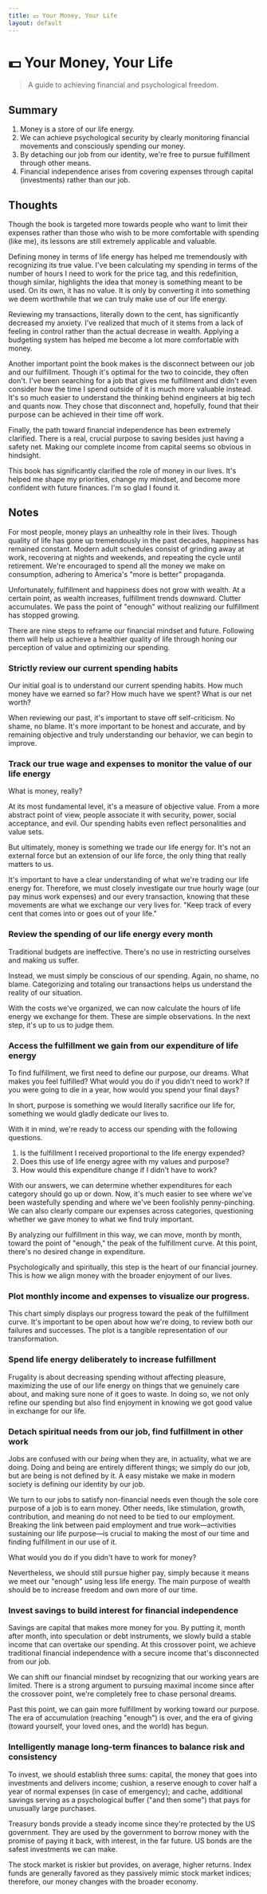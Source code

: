 ```yaml
---
title: 💵 Your Money, Your Life
layout: default
---
```


# 💵 Your Money, Your Life

> A guide to achieving financial and psychological freedom.

## Summary
1. Money is a store of our life energy.
2. We can achieve psychological security by clearly monitoring financial movements and consciously spending our money.
3. By detaching our job from our identity, we're free to pursue fulfillment through other means.
4. Financial independence arises from covering expenses through capital (investments) rather than our job.

## Thoughts
Though the book is targeted more towards people who want to limit their expenses rather than those who wish to be more comfortable with spending (like me), its lessons are still extremely applicable and valuable.

Defining money in terms of life energy has helped me tremendously with recognizing its true value. I've been calculating my spending in terms of the number of hours I need to work for the price tag, and this redefinition, though similar, highlights the idea that money is something meant to be used. On its own, it has no value. It is only by converting it into something we deem worthwhile that we can truly make use of our life energy.

Reviewing my transactions, literally down to the cent, has significantly decreased my anxiety. I've realized that much of it stems from a lack of feeling in control rather than the actual decrease in wealth. Applying a budgeting system has helped me become a lot more comfortable with money.

Another important point the book makes is the disconnect between our job and our fulfillment. Though it's optimal for the two to coincide, they often don't. I've been searching for a job that gives me fulfillment and didn't even consider how the time I spend outside of it is much more valuable instead. It's so much easier to understand the thinking behind engineers at big tech and quants now. They chose that disconnect and, hopefully, found that their purpose can be achieved in their time off work.

Finally, the path toward financial independence has been extremely clarified. There is a real, crucial purpose to saving besides just having a safety net. Making our complete income from capital seems so obvious in hindsight.

This book has significantly clarified the role of money in our lives. It's helped me shape my priorities, change my mindset, and become more confident with future finances. I'm so glad I found it.

## Notes
For most people, money plays an unhealthy role in their lives. Though quality of life has gone up tremendously in the past decades, happiness has remained constant. Modern adult schedules consist of grinding away at work, recovering at nights and weekends, and repeating the cycle until retirement. We're encouraged to spend all the money we make on consumption, adhering to America's "more is better" propaganda.

Unfortunately, fulfillment and happiness does not grow with wealth. At a certain point, as wealth increases, fulfillment trends downward. Clutter accumulates. We pass the point of "enough" without realizing our fulfillment has stopped growing.

There are nine steps to reframe our financial mindset and future. Following them will help us achieve a healthier quality of life through honing our perception of value and optimizing our spending.

### Strictly review our current spending habits
Our initial goal is to understand our current spending habits. How much money have we earned so far? How much have we spent? What is our net worth?

When reviewing our past, it's important to stave off self-criticism. No shame, no blame. It's more important to be honest and accurate, and by remaining objective and truly understanding our behavior, we can begin to improve.

### Track our true wage and expenses to monitor the value of our life energy
What is money, really?

At its most fundamental level, it's a measure of objective value. From a more abstract point of view, people associate it with security, power, social acceptance, and evil. Our spending habits even reflect personalities and value sets.

But ultimately, money is something we trade our life energy for. It's not an external force but an extension of our life force, the only thing that really matters to us.

It's important to have a clear understanding of what we're trading our life energy for. Therefore, we must closely investigate our true hourly wage (our pay minus work expenses) and our every transaction, knowing that these movements are what we exchange our very lives for. "Keep track of every cent that comes into or goes out of your life."

### Review the spending of our life energy every month
Traditional budgets are ineffective. There's no use in restricting ourselves and making us suffer.

Instead, we must simply be conscious of our spending. Again, no shame, no blame. Categorizing and totaling our transactions helps us understand the reality of our situation.

With the costs we've organized, we can now calculate the hours of life energy we exchange for them. These are simple observations. In the next step, it's up to us to judge them.

### Access the fulfillment we gain from our expenditure of life energy
To find fulfillment, we first need to define our purpose, our dreams. What makes you feel fulfilled? What would you do if you didn't need to work? If you were going to die in a year, how would you spend your final days?

In short, purpose is something we would literally sacrifice our life for, something we would gladly dedicate our lives to.

With it in mind, we're ready to access our spending with the following questions.
1. Is the fulfillment I received proportional to the life energy expended?
2. Does this use of life energy agree with my values and purpose?
3. How would this expenditure change if I didn't have to work?

With our answers, we can determine whether expenditures for each category should go up or down. Now, it's much easier to see where we've been wastefully spending and where we've been foolishly penny-pinching. We can also clearly compare our expenses across categories, questioning whether we gave money to what we find truly important.

By analyzing our fulfillment in this way, we can move, month by month, toward the point of "enough," the peak of the fulfillment curve. At this point, there's no desired change in expenditure.

Psychologically and spiritually, this step is the heart of our financial journey. This is how we align money with the broader enjoyment of our lives.

### Plot monthly income and expenses to visualize our progress.
This chart simply displays our progress toward the peak of the fulfillment curve. It's important to be open about how we're doing, to review both our failures and successes. The plot is a tangible representation of our transformation.

### Spend life energy deliberately to increase fulfillment
Frugality is about decreasing spending without affecting pleasure, maximizing the use of our life energy on things that we genuinely care about, and making sure none of it goes to waste. In doing so, we not only refine our spending but also find enjoyment in knowing we got good value in exchange for our life.

### Detach spiritual needs from our job, find fulfillment in other work
Jobs are confused with our _being_ when they are, in actuality, what we are doing. Doing and being are entirely different things; we simply do our job, but are being is not defined by it. A easy mistake we make in modern society is defining our identity by our job.

We turn to our jobs to satisfy non-financial needs even though the sole core purpose of a job is to earn money. Other needs, like stimulation, growth, contribution, and meaning do not need to be tied to our employment. Breaking the link between paid employment and true work—activities sustaining our life purpose—is crucial to making the most of our time and finding fulfillment in our use of it.

What would you do if you didn't have to work for money?

Nevertheless, we should still pursue higher pay, simply because it means we meet our "enough" using less life energy. The main purpose of wealth should be to increase freedom and own more of our time.

### Invest savings to build interest for financial independence
Savings are capital that makes more money for you. By putting it, month after month, into speculation or debt instruments, we slowly build a stable income that can overtake our spending. At this crossover point, we achieve traditional financial independence with a secure income that's disconnected from our job.

We can shift our financial mindset by recognizing that our working years are limited. There is a strong argument to pursuing maximal income since after the crossover point, we're completely free to chase personal dreams.

Past this point, we can gain more fulfillment by working toward our purpose. The era of accumulation (reaching "enough") is over, and the era of giving (toward yourself, your loved ones, and the world) has begun.

### Intelligently manage long-term finances to balance risk and consistency
To invest, we should establish three sums: capital, the money that goes into investments and delivers income; cushion, a reserve enough to cover half a year of normal expenses (in case of emergency); and cache, additional savings serving as a psychological buffer ("and then some") that pays for unusually large purchases.

Treasury bonds provide a steady income since they're protected by the US government. They are used by the government to borrow money with the promise of paying it back, with interest, in the far future. US bonds are the safest investments we can make.

The stock market is riskier but provides, on average, higher returns. Index funds are generally favored as they passively mimic stock market indices; therefore, our money changes with the broader economy.